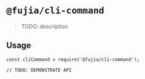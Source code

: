 # `@fujia/cli-command`

> TODO: description

## Usage

```
const cliCommand = require('@fujia/cli-command');

// TODO: DEMONSTRATE API
```
